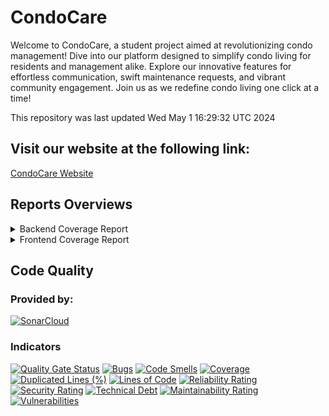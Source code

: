# CondoCare
Welcome to CondoCare, a student project aimed at revolutionizing condo management! Dive into our platform designed to simplify condo living for residents and management alike. Explore our innovative features for effortless communication, swift maintenance requests, and vibrant community engagement. Join us as we redefine condo living one click at a time!

This repository was last updated Wed May  1 16:29:32 UTC 2024

## Visit our website at the following link:
[CondoCare Website](https://www.condocare.com)

## Reports Overviews

<details>
  <summary>Backend Coverage Report</summary>
  <pre>
Name                                                                                             Stmts   Miss  Cover
--------------------------------------------------------------------------------------------------------------------
core/__init__.py                                                                                     0      0   100%
core/settings.py                                                                                    41      0   100%
core/urls.py                                                                                         7      0   100%
employee/__init__.py                                                                                 0      0   100%
employee/admin.py                                                                                    1      0   100%
employee/apps.py                                                                                     4      0   100%
employee/migrations/0001_initial.py                                                                  6      0   100%
employee/migrations/__init__.py                                                                      0      0   100%
employee/models.py                                                                                  28      0   100%
employee/serializers.py                                                                              6      0   100%
employee/tests.py                                                                                    1      0   100%
employee/urls.py                                                                                     6      0   100%
employee/views.py                                                                                   35     24    31%
finance/admin.py                                                                                     1      0   100%
finance/apps.py                                                                                      4      0   100%
finance/models.py                                                                                    5      1    80%
finance/views.py                                                                                    55     48    13%
jwt_auth_token/__init__.py                                                                           0      0   100%
jwt_auth_token/admin.py                                                                              1      0   100%
jwt_auth_token/apps.py                                                                               4      0   100%
jwt_auth_token/migrations/__init__.py                                                                0      0   100%
jwt_auth_token/models.py                                                                             1      0   100%
jwt_auth_token/tests.py                                                                              0      0   100%
jwt_auth_token/views.py                                                                             16      7    56%
manage.py                                                                                           12      2    83%
properties/__init__.py                                                                               0      0   100%
properties/admin.py                                                                                  6      0   100%
properties/apps.py                                                                                   4      0   100%
properties/migrations/0001_initial.py                                                                5      0   100%
properties/migrations/0002_initial.py                                                                6      0   100%
properties/migrations/0003_propertyprofile_fee_rate_and_more.py                                      4      0   100%
properties/migrations/0004_rename_propertyimage_propertyprofile_image.py                             4      0   100%
properties/migrations/0005_condounit_image_parkingunit_image_storageunit_image.py                    4      0   100%
properties/migrations/0006_condounit_operational_expense_and_more.py                                 4      0   100%
properties/migrations/0007_facility_reservation.py                                                   5      0   100%
properties/migrations/0008_delete_reservation.py                                                     4      0   100%
properties/migrations/__init__.py                                                                    0      0   100%
properties/models.py                                                                                68      6    91%
properties/serializers.py                                                                           39      5    87%
properties/tests.py                                                                                 26      0   100%
properties/urls.py                                                                                  13      0   100%
properties/views.py                                                                                 92     61    34%
registration_key/__init__.py                                                                         0      0   100%
registration_key/admin.py                                                                            5      0   100%
registration_key/apps.py                                                                             4      0   100%
registration_key/migrations/0001_initial.py                                                          7      0   100%
registration_key/migrations/0002_rename_is_activate_condoregistrationkey_is_active_and_more.py       5      0   100%
registration_key/migrations/__init__.py                                                              0      0   100%
registration_key/models.py                                                                          43      6    86%
registration_key/serializers.py                                                                     21      0   100%
registration_key/tests.py                                                                          177      0   100%
registration_key/urls.py                                                                             8      0   100%
registration_key/views.py                                                                          100      0   100%
reservation/__init__.py                                                                              0      0   100%
reservation/admin.py                                                                                 1      0   100%
reservation/apps.py                                                                                  4      0   100%
reservation/migrations/0001_initial.py                                                               6      0   100%
reservation/migrations/__init__.py                                                                   0      0   100%
reservation/models.py                                                                               14      1    93%
reservation/serializers.py                                                                           6      0   100%
reservation/tests.py                                                                                 1      0   100%
reservation/urls.py                                                                                  6      0   100%
reservation/views.py                                                                                20     11    45%
user_profile/__init__.py                                                                             0      0   100%
user_profile/admin.py                                                                                7      0   100%
user_profile/apps.py                                                                                 4      0   100%
user_profile/migrations/0001_initial.py                                                              8      0   100%
user_profile/migrations/__init__.py                                                                  0      0   100%
user_profile/models.py                                                                             102      6    94%
user_profile/serializers.py                                                                         38      0   100%
user_profile/tests.py                                                                               65      0   100%
user_profile/urls.py                                                                                15      0   100%
user_profile/views.py                                                                               97     63    35%
--------------------------------------------------------------------------------------------------------------------
TOTAL                                                                                             1282    241    81%
  </pre>
</details>


<details>
  <summary>Frontend Coverage Report</summary>
<pre>

=============================== Coverage summary ===============================
Statements   : 46.36% ( 530/1143 )
Branches     : 41.47% ( 219/528 )
Functions    : 50.44% ( 113/224 )
Lines        : 46.4% ( 522/1125 )
================================================================================
</pre>
  <pre>
------------------------------------|---------|----------|---------|---------|----------------------
File                                | % Stmts | % Branch | % Funcs | % Lines | Uncovered Line #s    
------------------------------------|---------|----------|---------|---------|----------------------
All files                           |   46.36 |    41.47 |   50.44 |    46.4 |                      
 src                                |     100 |      100 |     100 |     100 |                      
  App.js                            |     100 |      100 |     100 |     100 |                      
  index.js                          |     100 |      100 |     100 |     100 |                      
 src/api                            |      30 |    35.29 |      50 |      30 |                      
  axios.js                          |      30 |    35.29 |      50 |      30 | 25-30,37-38,46-78    
 src/components                     |     100 |      100 |     100 |     100 |                      
  Footer.js                         |     100 |      100 |     100 |     100 |                      
  Header.js                         |     100 |      100 |     100 |     100 |                      
  LargeTitle.js                     |     100 |      100 |     100 |     100 |                      
 src/components/bookingSystem       |      10 |      100 |       0 |      10 |                      
  Calendar.js                       |   14.28 |      100 |       0 |   14.28 | 8-30                 
  FacilityBooking.js                |    7.69 |      100 |       0 |    7.69 | 10-71                
 src/components/commonFacilities    |    2.94 |        0 |       0 |    2.94 |                      
  CommonFacilities.js               |   11.11 |        0 |       0 |   11.11 | 19-32                
  CreateCommonFacilities.js         |    1.69 |        0 |       0 |    1.69 | 18-143               
 src/components/createProperty      |   52.57 |    48.57 |   76.31 |   52.16 |                      
  CreateLocker.js                   |   53.19 |       50 |      80 |   52.68 | ...5,130,165-171,182 
  CreateParking.js                  |   53.19 |       50 |      80 |   52.68 | ...8-139,144,178-184 
  CreateProperty.js                 |   48.52 |    42.85 |      50 |   48.52 | ...2-106,127-155,165 
  CreateUnit.js                     |   54.25 |       50 |      90 |   53.76 | ...5-126,131,168-175 
 src/components/dashboard           |     100 |      100 |     100 |     100 |                      
  DashBoard.js                      |     100 |      100 |     100 |     100 |                      
  FinancialPublic.js                |     100 |      100 |     100 |     100 |                      
  SubmittedRequests.js              |     100 |      100 |     100 |     100 |                      
 src/components/dashboard/financial |   89.47 |       80 |    87.5 |   89.47 |                      
  Financial.js                      |    87.5 |       80 |   85.71 |    87.5 | 18,103               
  Total.js                          |     100 |      100 |     100 |     100 |                      
 src/components/log                 |   33.95 |    27.63 |    42.3 |   33.95 |                      
  LogOut.js                         |     100 |      100 |     100 |     100 |                      
  Login.js                          |   71.42 |       50 |   83.33 |   71.42 | ...,60-61,66,104-109 
  SignUp.js                         |   39.21 |    48.48 |   44.44 |   39.21 | ...6,160-177,182-203 
  SignUpCompany.js                  |    0.98 |        0 |       0 |    0.98 | 10-207               
 src/components/nagivationBar       |     100 |      100 |     100 |     100 |                      
  NavigationBar.js                  |     100 |      100 |     100 |     100 |                      
 src/components/operationCost       |    5.26 |        0 |       0 |    5.26 |                      
  OperationCopy.js                  |    5.26 |        0 |       0 |    5.26 | 11-84                
 src/components/property            |    62.5 |    60.86 |   45.71 |   66.26 |                      
  PropertyCard.js                   |   41.66 |       25 |    7.69 |   45.45 | ...34-38,41-45,63-93 
  PropertyContainer.js              |   58.82 |    53.57 |      50 |   58.82 | 34-37,58-74          
  PropertyPage.js                   |   85.71 |    85.71 |      75 |    90.9 | 73-74,93             
 src/components/registrationKey     |   42.16 |       50 |    37.5 |   44.15 |                      
  SendRegistrationButton.js         |    62.5 |    58.33 |   52.94 |   66.66 | ...8-29,67,75-90,108 
  SubmitRegistrationButton.js       |       0 |        0 |       0 |       0 | 6-52                 
 src/components/userProfile         |    42.5 |       10 |   38.46 |   39.47 |                      
  UserProfile.js                    |    42.5 |       10 |   38.46 |   39.47 | 30-72,89             
 src/screens                        |     100 |      100 |     100 |     100 |                      
  HomeScreen.js                     |     100 |      100 |     100 |     100 |                      
 src/screens/homeScreenCarousel     |     100 |      100 |     100 |     100 |                      
  CarouselHomeScreen.js             |     100 |      100 |     100 |     100 |                      
 src/utils/hooks                    |   63.71 |    58.33 |   54.54 |   63.06 |                      
  AuthContext.js                    |   78.57 |       50 |     100 |   78.57 | 22-24                
  ProfileContext.js                 |   74.28 |       60 |   61.53 |   74.28 | 37,71-94,105         
  PropertyContext.js                |   54.68 |      100 |   41.17 |   53.22 | ...3-108,114-119,148 
------------------------------------|---------|----------|---------|---------|----------------------
  </pre>
</details>


## Code Quality
### Provided by:
[![SonarCloud](https://sonarcloud.io/images/project_badges/sonarcloud-orange.svg)](https://sonarcloud.io/summary/new_code?id=THE-390-Team_THE-390)

### Indicators

[![Quality Gate Status](https://sonarcloud.io/api/project_badges/measure?project=THE-390-Team_THE-390&metric=alert_status)](https://sonarcloud.io/summary/new_code?id=THE-390-Team_THE-390)
[![Bugs](https://sonarcloud.io/api/project_badges/measure?project=THE-390-Team_THE-390&metric=bugs)](https://sonarcloud.io/summary/new_code?id=THE-390-Team_THE-390)
[![Code Smells](https://sonarcloud.io/api/project_badges/measure?project=THE-390-Team_THE-390&metric=code_smells)](https://sonarcloud.io/summary/new_code?id=THE-390-Team_THE-390)
[![Coverage](https://sonarcloud.io/api/project_badges/measure?project=THE-390-Team_THE-390&metric=coverage)](https://sonarcloud.io/summary/new_code?id=THE-390-Team_THE-390#backend-coverage-report)
[![Duplicated Lines (%)‌](https://sonarcloud.io/api/project_badges/measure?project=THE-390-Team_THE-390&metric=duplicated_lines_density)](https://sonarcloud.io/summary/new_code?id=THE-390-Team_THE-390#frontend-coverage-report)
[![Lines of Code](https://sonarcloud.io/api/project_badges/measure?project=THE-390-Team_THE-390&metric=ncloc)](https://sonarcloud.io/summary/new_code?id=THE-390-Team_THE-390)
[![Reliability Rating](https://sonarcloud.io/api/project_badges/measure?project=THE-390-Team_THE-390&metric=reliability_rating)](https://sonarcloud.io/summary/new_code?id=THE-390-Team_THE-390)
[![Security Rating](https://sonarcloud.io/api/project_badges/measure?project=THE-390-Team_THE-390&metric=security_rating)](https://sonarcloud.io/summary/new_code?id=THE-390-Team_THE-390)
[![Technical Debt](https://sonarcloud.io/api/project_badges/measure?project=THE-390-Team_THE-390&metric=sqale_index)](https://sonarcloud.io/summary/new_code?id=THE-390-Team_THE-390)
[![Maintainability Rating](https://sonarcloud.io/api/project_badges/measure?project=THE-390-Team_THE-390&metric=sqale_rating)](https://sonarcloud.io/summary/new_code?id=THE-390-Team_THE-390)
[![Vulnerabilities](https://sonarcloud.io/api/project_badges/measure?project=THE-390-Team_THE-390&metric=vulnerabilities)](https://sonarcloud.io/summary/new_code?id=THE-390-Team_THE-390)

